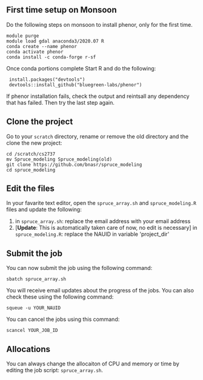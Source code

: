 ## First time setup on Monsoon
Do the following steps on monsoon to install phenor, only for the first time. 

```console
module purge
module load gdal anaconda3/2020.07 R
conda create --name phenor
conda activate phenor
conda install -c conda-forge r-sf
```

 Once conda portions complete
 Start R and do the following:

```console
 install.packages("devtools")
 devtools::install_github("bluegreen-labs/phenor")
 ```
If phenor installation fails, check the output and reintsall any dependency that has failed. Then try the last step again.


## Clone the project
Go to your `scratch` directory, rename or remove the old directory and the clone the new project:
```console
cd /scratch/cs2737
mv Spruce_modeling Spruce_modeling(old)
git clone https://github.com/bnasr/spruce_modeling
cd spruce_modeling
```

## Edit the files
In your favarite text editor, open the `spruce_array.sh` and `spruce_modeling.R` files and update the following:

1) in `spruce_array.sh`: replace the email address with your email address
2) [**Update**: This is automatically taken care of now, no edit is necessary] in `spruce_modeling.R`: replace the NAUID in variable 'project_dir' 


## Submit the job
You can now submit the job using the following command:
```console
sbatch spruce_array.sh
```

You will receive email updates about the progress of the jobs. You can also check these using the following command:
```console
squeue -u YOUR_NAUID
```

You can cancel the jobs using this command:
```console
scancel YOUR_JOB_ID
```


## Allocations
You can always change the allocaiton of CPU and memory or time by editing the job script: `spruce_array.sh`.



